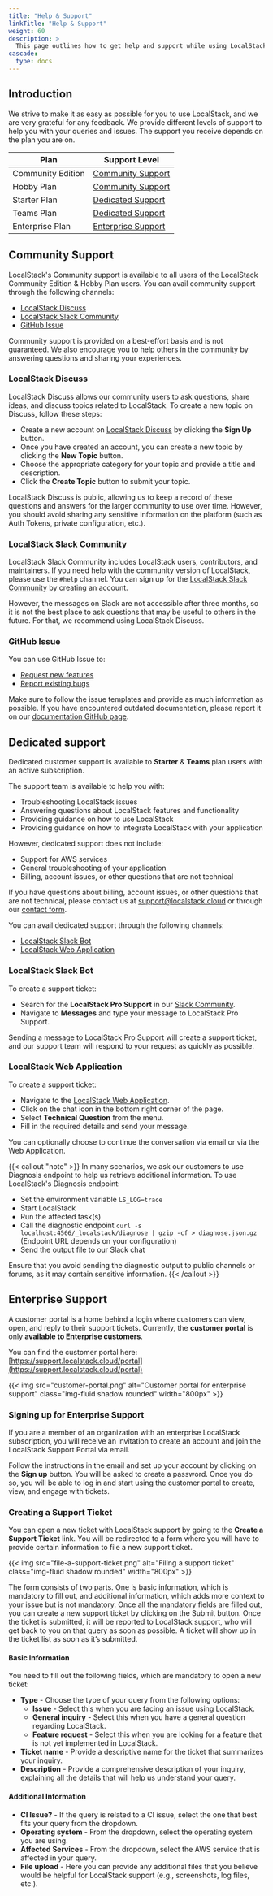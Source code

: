 ```yaml
---
title: "Help & Support"
linkTitle: "Help & Support"
weight: 60
description: >
  This page outlines how to get help and support while using LocalStack.
cascade:
  type: docs
---
```


## Introduction

We strive to make it as easy as possible for you to use LocalStack, and we are very grateful for any feedback. We provide different levels of support to help you with your queries and issues. The support you receive depends on the plan you are on.

| Plan | Support Level |
|------|---------------|
| Community Edition | [Community Support](#community-support) |
| Hobby Plan | [Community Support](#community-support) |
| Starter Plan | [Dedicated Support](#dedicated-support) |
| Teams Plan | [Dedicated Support](#dedicated-support) |
| Enterprise Plan | [Enterprise Support](#enterprise-support) |

## Community Support

LocalStack's Community support is available to all users of the LocalStack Community Edition & Hobby Plan users. You can avail community support through the following channels:

- [LocalStack Discuss](https://discuss.localstack.cloud/)
- [LocalStack Slack Community](https://localstack.cloud/slack)
- [GitHub Issue](https://github.com/localstack/docs/issues/new)

Community support is provided on a best-effort basis and is not guaranteed. We also encourage you to help others in the community by answering questions and sharing your experiences.

### LocalStack Discuss

LocalStack Discuss allows our community users to ask questions, share ideas, and discuss topics related to LocalStack. To create a new topic on Discuss, follow these steps:

- Create a new account on [LocalStack Discuss](https://discuss.localstack.cloud/) by clicking the **Sign Up** button.
- Once you have created an account, you can create a new topic by clicking the **New Topic** button.
- Choose the appropriate category for your topic and provide a title and description.
- Click the **Create Topic** button to submit your topic.

LocalStack Discuss is public, allowing us to keep a record of these questions and answers for the larger community to use over time. However, you should avoid sharing any sensitive information on the platform (such as Auth Tokens, private configuration, etc.).

### LocalStack Slack Community

LocalStack Slack Community includes LocalStack users, contributors, and maintainers. If you need help with the community version of LocalStack, please use the `#help` channel. You can sign up for the [LocalStack Slack Community](https://localstack.cloud/slack) by creating an account.

However, the messages on Slack are not accessible after three months, so it is not the best place to ask questions that may be useful to others in the future. For that, we recommend using LocalStack Discuss.

### GitHub Issue

You can use GitHub Issue to:

- [Request new features](https://github.com/localstack/localstack/issues/new?assignees=&labels=type%3A+feature%2Cstatus%3A+triage+needed&template=feature-request.yml&title=feature+request%3A+%3Ctitle%3E)
- [Report existing bugs](https://github.com/localstack/localstack/issues/new?assignees=&labels=type%3A+bug%2Cstatus%3A+triage+needed&template=bug-report.yml&title=bug%3A+%3Ctitle%3E)

Make sure to follow the issue templates and provide as much information as possible. If you have encountered outdated documentation, please report it on our [documentation GitHub page](https://github.com/localstack/docs).

## Dedicated support

Dedicated customer support is available to **Starter** & **Teams** plan users with an active subscription.

The support team is available to help you with:

- Troubleshooting LocalStack issues
- Answering questions about LocalStack features and functionality
- Providing guidance on how to use LocalStack
- Providing guidance on how to integrate LocalStack with your application

However, dedicated support does not include:

- Support for AWS services
- General troubleshooting of your application
- Billing, account issues, or other questions that are not technical

If you have questions about billing, account issues, or other questions that are not technical, please contact us at [support@localstack.cloud](mailto:support@localstack.cloud) or through our [contact form](https://localstack.cloud/contact/).

You can avail dedicated support through the following channels:

- [LocalStack Slack Bot](https://localstack.cloud/slack)
- [LocalStack Web Application](https://app.localstack.cloud)

### LocalStack Slack Bot

To create a support ticket:

- Search for the **LocalStack Pro Support** in our [Slack Community](https://localstack.cloud/slack).
- Navigate to **Messages** and type your message to LocalStack Pro Support.

Sending a message to LocalStack Pro Support will create a support ticket, and our support team will respond to your request as quickly as possible.

### LocalStack Web Application

To create a support ticket:

- Navigate to the [LocalStack Web Application](http://app.localstack.cloud).
- Click on the chat icon in the bottom right corner of the page.
- Select **Technical Question** from the menu.
- Fill in the required details and send your message.

You can optionally choose to continue the conversation via email or via the Web Application.

{{< callout "note" >}}
In many scenarios, we ask our customers to use Diagnosis endpoint to help us retrieve additional information. To use LocalStack's Diagnosis endpoint:

- Set the environment variable `LS_LOG=trace`
- Start LocalStack
- Run the affected task(s)
- Call the diagnostic endpoint  `curl -s localhost:4566/_localstack/diagnose | gzip -cf > diagnose.json.gz` (Endpoint URL depends on your configuration)
- Send the output file to our Slack chat

Ensure that you avoid sending the diagnostic output to public channels or forums, as it may contain sensitive information.
{{< /callout >}}

## Enterprise Support

A customer portal is a home behind a login where customers can view, open, and reply to their support tickets. Currently, the **customer portal** is only **available to Enterprise customers**.

You can find the customer portal here: [https://support.localstack.cloud/portal](https://support.localstack.cloud/portal)

<p>
{{< img src="customer-portal.png" alt="Customer portal for enterprise support" class="img-fluid shadow rounded" width="800px" >}}
</p>

### Signing up for Enterprise Support

If you are a member of an organization with an enterprise LocalStack subscription, you will receive an invitation to create an account and join the LocalStack Support Portal via email.

Follow the instructions in the email and set up your account by clicking on the **Sign up** button. You will be asked to create a password. Once you do so, you will be able to log in and start using the customer portal to create, view, and engage with tickets.

### Creating a Support Ticket

You can open a new ticket with LocalStack support by going to the **Create a Support Ticket** link. You will be redirected to a form where you will have to provide certain information to file a new support ticket.

<p>
{{< img src="file-a-support-ticket.png" alt="Filing a support ticket" class="img-fluid shadow rounded" width="800px" >}}
</p>

The form consists of two parts. One is basic information, which is mandatory to fill out, and additional information, which adds more context to your issue but is not mandatory. Once all the mandatory fields are filled out, you can create a new support ticket by clicking on the Submit button. Once the ticket is submitted, it will be reported to LocalStack support, who will get back to you on that query as soon as possible. A ticket will show up in the ticket list as soon as it’s submitted.

#### Basic Information

You need to fill out the following fields, which are mandatory to open a new ticket:

- **Type** - Choose the type of your query from the following options:
  - **Issue** - Select this when you are facing an issue using LocalStack.
  - **General inquiry** - Select this when you have a general question regarding LocalStack.
  - **Feature request** - Select this when you are looking for a feature that is not yet implemented in LocalStack.
- **Ticket name** - Provide a descriptive name for the ticket that summarizes your inquiry.
- **Description** - Provide a comprehensive description of your inquiry, explaining all the details that will help us understand your query.

#### Additional Information

- **CI Issue?** - If the query is related to a CI issue, select the one that best fits your query from the dropdown.
- **Operating system** - From the dropdown, select the operating system you are using.
- **Affected Services** - From the dropdown, select the AWS service that is affected in your query.
- **File upload** - Here you can provide any additional files that you believe would be helpful for LocalStack support (e.g., screenshots, log files, etc.).
